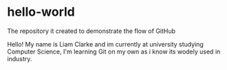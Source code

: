 # hello-world
The repository it created to demonstrate the flow of GitHub

Hello! My name is Liam Clarke and im currently at university studying Computer Science, I'm learning Git on my own as i know its wodely used in industry.
